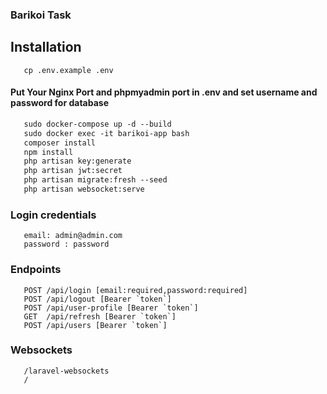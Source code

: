 ### Barikoi Task

## Installation

```shell
   cp .env.example .env
```

#### Put Your Nginx Port and phpmyadmin port in .env and set username and password for database

```dockerfile
   sudo docker-compose up -d --build
   sudo docker exec -it barikoi-app bash
   composer install
   npm install
   php artisan key:generate
   php artisan jwt:secret
   php artisan migrate:fresh --seed
   php artisan websocket:serve
```
### Login credentials

```shell
   email: admin@admin.com
   password : password
```


### Endpoints

```shell
   POST /api/login [email:required,password:required]
   POST /api/logout [Bearer `token`]
   POST /api/user-profile [Bearer `token`]
   GET  /api/refresh [Bearer `token`]
   POST /api/users [Bearer `token`]
```

### Websockets

```shell
   /laravel-websockets
   /
```
